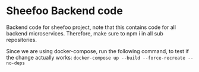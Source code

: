 # Sheefoo Backend code
Backend code for sheefoo project, note that this contains code for all backend microservices. Therefore, make sure to npm i in all sub repositories. 

Since we are using docker-compose, run the following command, to test if the change actually works: `docker-compose up --build --force-recreate --no-deps  `